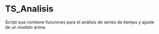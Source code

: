 # TS_Analisis
Script que contiene funciones para el análisis de series de tiempo y ajuste de un modelo arima.
